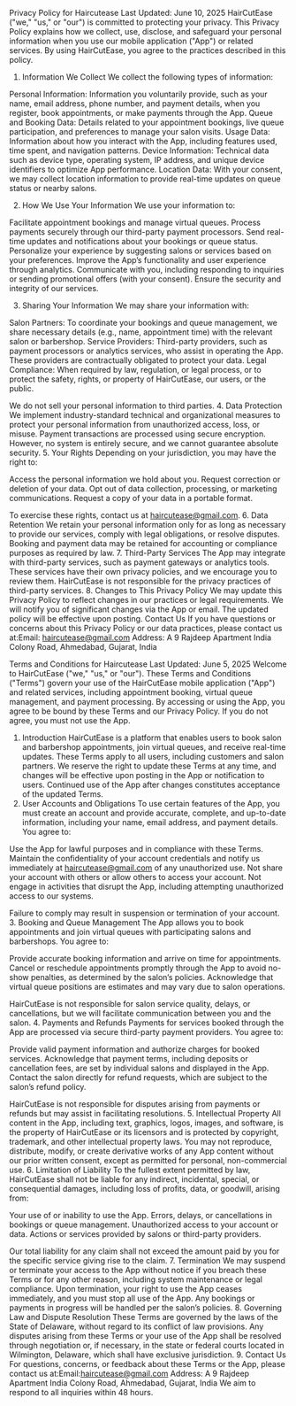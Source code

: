 Privacy Policy for Haircutease
Last Updated: June 10, 2025
HairCutEase ("we," "us," or "our") is committed to protecting your privacy. This Privacy Policy explains how we collect, use, disclose, and safeguard your personal information when you use our mobile application ("App") or related services. By using HairCutEase, you agree to the practices described in this policy.
1. Information We Collect
We collect the following types of information:

Personal Information: Information you voluntarily provide, such as your name, email address, phone number, and payment details, when you register, book appointments, or make payments through the App.
Queue and Booking Data: Details related to your appointment bookings, live queue participation, and preferences to manage your salon visits.
Usage Data: Information about how you interact with the App, including features used, time spent, and navigation patterns.
Device Information: Technical data such as device type, operating system, IP address, and unique device identifiers to optimize App performance.
Location Data: With your consent, we may collect location information to provide real-time updates on queue status or nearby salons.

2. How We Use Your Information
We use your information to:

Facilitate appointment bookings and manage virtual queues.
Process payments securely through our third-party payment processors.
Send real-time updates and notifications about your bookings or queue status.
Personalize your experience by suggesting salons or services based on your preferences.
Improve the App’s functionality and user experience through analytics.
Communicate with you, including responding to inquiries or sending promotional offers (with your consent).
Ensure the security and integrity of our services.

3. Sharing Your Information
We may share your information with:

Salon Partners: To coordinate your bookings and queue management, we share necessary details (e.g., name, appointment time) with the relevant salon or barbershop.
Service Providers: Third-party providers, such as payment processors or analytics services, who assist in operating the App. These providers are contractually obligated to protect your data.
Legal Compliance: When required by law, regulation, or legal process, or to protect the safety, rights, or property of HairCutEase, our users, or the public.

We do not sell your personal information to third parties.
4. Data Protection
We implement industry-standard technical and organizational measures to protect your personal information from unauthorized access, loss, or misuse. Payment transactions are processed using secure encryption. However, no system is entirely secure, and we cannot guarantee absolute security.
5. Your Rights
Depending on your jurisdiction, you may have the right to:

Access the personal information we hold about you.
Request correction or deletion of your data.
Opt out of data collection, processing, or marketing communications.
Request a copy of your data in a portable format.

To exercise these rights, contact us at haircutease@gmail.com.
6. Data Retention
We retain your personal information only for as long as necessary to provide our services, comply with legal obligations, or resolve disputes. Booking and payment data may be retained for accounting or compliance purposes as required by law.
7. Third-Party Services
The App may integrate with third-party services, such as payment gateways or analytics tools. These services have their own privacy policies, and we encourage you to review them. HairCutEase is not responsible for the privacy practices of third-party services.
8. Changes to This Privacy Policy
We may update this Privacy Policy to reflect changes in our practices or legal requirements. We will notify you of significant changes via the App or email. The updated policy will be effective upon posting.
Contact Us
If you have questions or concerns about this Privacy Policy or our data practices, please contact us at:Email: haircutease@gmail.com Address: A 9 Rajdeep Apartment India Colony Road, Ahmedabad, Gujarat, India

Terms and Conditions for Haircutease
Last Updated: June 5, 2025
Welcome to HairCutEase ("we," "us," or "our"). These Terms and Conditions ("Terms") govern your use of the HairCutEase mobile application ("App") and related services, including appointment booking, virtual queue management, and payment processing. By accessing or using the App, you agree to be bound by these Terms and our Privacy Policy. If you do not agree, you must not use the App.
1. Introduction
HairCutEase is a platform that enables users to book salon and barbershop appointments, join virtual queues, and receive real-time updates. These Terms apply to all users, including customers and salon partners. We reserve the right to update these Terms at any time, and changes will be effective upon posting in the App or notification to users. Continued use of the App after changes constitutes acceptance of the updated Terms.
2. User Accounts and Obligations
To use certain features of the App, you must create an account and provide accurate, complete, and up-to-date information, including your name, email address, and payment details. You agree to:

Use the App for lawful purposes and in compliance with these Terms.
Maintain the confidentiality of your account credentials and notify us immediately at haircutease@gmail.com of any unauthorized use.
Not share your account with others or allow others to access your account.
Not engage in activities that disrupt the App, including attempting unauthorized access to our systems.

Failure to comply may result in suspension or termination of your account.
3. Booking and Queue Management
The App allows you to book appointments and join virtual queues with participating salons and barbershops. You agree to:

Provide accurate booking information and arrive on time for appointments.
Cancel or reschedule appointments promptly through the App to avoid no-show penalties, as determined by the salon’s policies.
Acknowledge that virtual queue positions are estimates and may vary due to salon operations.

HairCutEase is not responsible for salon service quality, delays, or cancellations, but we will facilitate communication between you and the salon.
4. Payments and Refunds
Payments for services booked through the App are processed via secure third-party payment providers. You agree to:

Provide valid payment information and authorize charges for booked services.
Acknowledge that payment terms, including deposits or cancellation fees, are set by individual salons and displayed in the App.
Contact the salon directly for refund requests, which are subject to the salon’s refund policy.

HairCutEase is not responsible for disputes arising from payments or refunds but may assist in facilitating resolutions.
5. Intellectual Property
All content in the App, including text, graphics, logos, images, and software, is the property of HairCutEase or its licensors and is protected by copyright, trademark, and other intellectual property laws. You may not reproduce, distribute, modify, or create derivative works of any App content without our prior written consent, except as permitted for personal, non-commercial use.
6. Limitation of Liability
To the fullest extent permitted by law, HairCutEase shall not be liable for any indirect, incidental, special, or consequential damages, including loss of profits, data, or goodwill, arising from:

Your use of or inability to use the App.
Errors, delays, or cancellations in bookings or queue management.
Unauthorized access to your account or data.
Actions or services provided by salons or third-party providers.

Our total liability for any claim shall not exceed the amount paid by you for the specific service giving rise to the claim.
7. Termination
We may suspend or terminate your access to the App without notice if you breach these Terms or for any other reason, including system maintenance or legal compliance. Upon termination, your right to use the App ceases immediately, and you must stop all use of the App. Any bookings or payments in progress will be handled per the salon’s policies.
8. Governing Law and Dispute Resolution
These Terms are governed by the laws of the State of Delaware, without regard to its conflict of law provisions. Any disputes arising from these Terms or your use of the App shall be resolved through negotiation or, if necessary, in the state or federal courts located in Wilmington, Delaware, which shall have exclusive jurisdiction.
9. Contact Us
For questions, concerns, or feedback about these Terms or the App, please contact us at:Email:haircutease@gmail.com Address: A 9 Rajdeep Apartment India Colony Road, Ahmedabad, Gujarat, India
We aim to respond to all inquiries within 48 hours.
